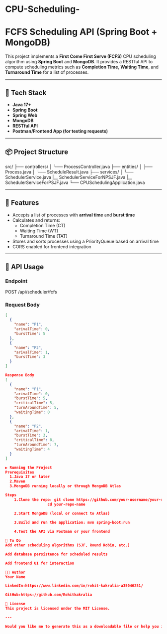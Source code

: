 # CPU-Scheduling-
# FCFS Scheduling API (Spring Boot + MongoDB)

This project implements a **First Come First Serve (FCFS)** CPU scheduling algorithm using **Spring Boot** and **MongoDB**. It provides a RESTful API to compute scheduling metrics such as **Completion Time**, **Waiting Time**, and **Turnaround Time** for a list of processes.

---

## 🔧 Tech Stack

- **Java 17+**
- **Spring Boot**
- **Spring Web**
- **MongoDB**
- **RESTful API**
- **Postman/Frontend App (for testing requests)**

---

## 📦 Project Structure

src/
├── controllers/
│ └── ProcessController.java
├── entities/
│ ├── Process.java
│ └── ScheduleResult.java
├── services/
│ └── SchedulerService.java
  |__ SchedulerServiceForNPSJF.java
  |__ SchedulerServiceForPSJF.java
└── CPUSchedulingApplication.java


---

## 📌 Features

- Accepts a list of processes with **arrival time** and **burst time**
- Calculates and returns:
  - Completion Time (CT)
  - Waiting Time (WT)
  - Turnaround Time (TAT)
- Stores and sorts processes using a PriorityQueue based on arrival time
- CORS enabled for frontend integration

---

## 🧪 API Usage

### Endpoint

POST /api/scheduler/fcfs

### Request Body

```json
[
  {
    "name": "P1",
    "arivalTime": 0,
    "burstTime": 5
  },
  {
    "name": "P2",
    "arivalTime": 1,
    "burstTime": 3
  }
]

Response Body
[
  {
    "name": "P1",
    "arivalTime": 0,
    "burstTime": 5,
    "criticalTime": 5,
    "turnAroundTime": 5,
    "waitingTime": 0
  },
  {
    "name": "P2",
    "arivalTime": 1,
    "burstTime": 3,
    "criticalTime": 8,
    "turnAroundTime": 7,
    "waitingTime": 4
  }
]

▶️ Running the Project
Prerequisites
  1.Java 17 or later
  2.Maven
  3.MongoDB running locally or through MongoDB Atlas

Steps
    1.Clone the repo: git clone https://github.com/your-username/your-repo-name.git
                   cd your-repo-name

    2.Start MongoDB (local or connect to Atlas)

    3.Build and run the application: mvn spring-boot:run
    
    4.Test the API via Postman or your frontend

🧹 To Do
Add other scheduling algorithms (SJF, Round Robin, etc.)

Add database persistence for scheduled results

Add frontend UI for interaction

🧑‍💻 Author
Your Name

LinkedIn:https://www.linkedin.com/in/rohit-kakralia-a35046251/

GitHub:https://github.com/Rohitkakralia

📄 License
This project is licensed under the MIT License.

---

Would you like me to generate this as a downloadable file or help you include setup instructions for MongoDB as well?

             
